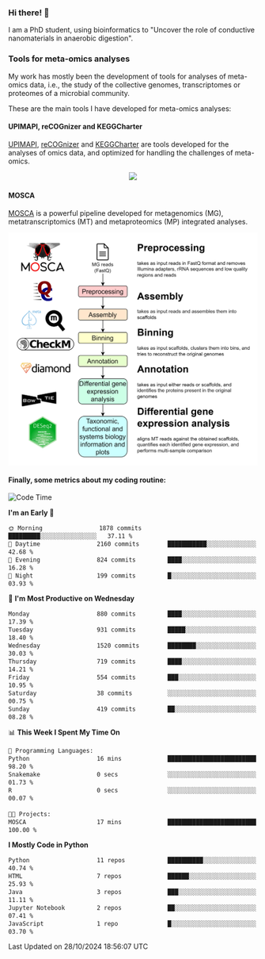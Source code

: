 ### Hi there! 👋

I am a PhD student, using bioinformatics to "Uncover the role of conductive nanomaterials in anaerobic digestion".

### Tools for meta-omics analyses

My work has mostly been the development of tools for analyses of meta-omics data, i.e., the study of the collective genomes, transcriptomes or proteomes of a microbial community.

These are the main tools I have developed for meta-omics analyses:

#### UPIMAPI, reCOGnizer and KEGGCharter

[UPIMAPI](https://github.com/iquasere/UPIMAPI), [reCOGnizer](https://github.com/iquasere/reCOGnizer) and [KEGGCharter](https://github.com/iquasere/KEGGCharter) are tools developed for the analyses of omics data, and optimized for handling the challenges of meta-omics.

<p align="center">
    <img src="assets/annotation_paper.png">
</p>

#### MOSCA

[MOSCA](https://github.com/iquasere/MOSCA) is a powerful pipeline developed for metagenomics (MG), metatranscriptomics (MT) and metaproteomics (MP) integrated analyses.

<p align="center">
    <img src="assets/mosca_workflow.png" align="center" width="700">
</p>


#### Finally, some metrics about my coding routine:

<!--START_SECTION:waka-->
![Code Time](http://img.shields.io/badge/Code%20Time-871%20hrs%2053%20mins-blue)

**I'm an Early 🐤** 

```text
🌞 Morning                1878 commits        █████████░░░░░░░░░░░░░░░░   37.11 % 
🌆 Daytime                2160 commits        ███████████░░░░░░░░░░░░░░   42.68 % 
🌃 Evening                824 commits         ████░░░░░░░░░░░░░░░░░░░░░   16.28 % 
🌙 Night                  199 commits         █░░░░░░░░░░░░░░░░░░░░░░░░   03.93 % 
```
📅 **I'm Most Productive on Wednesday** 

```text
Monday                   880 commits         ████░░░░░░░░░░░░░░░░░░░░░   17.39 % 
Tuesday                  931 commits         █████░░░░░░░░░░░░░░░░░░░░   18.40 % 
Wednesday                1520 commits        ████████░░░░░░░░░░░░░░░░░   30.03 % 
Thursday                 719 commits         ████░░░░░░░░░░░░░░░░░░░░░   14.21 % 
Friday                   554 commits         ███░░░░░░░░░░░░░░░░░░░░░░   10.95 % 
Saturday                 38 commits          ░░░░░░░░░░░░░░░░░░░░░░░░░   00.75 % 
Sunday                   419 commits         ██░░░░░░░░░░░░░░░░░░░░░░░   08.28 % 
```


📊 **This Week I Spent My Time On** 

```text
💬 Programming Languages: 
Python                   16 mins             █████████████████████████   98.20 % 
Snakemake                0 secs              ░░░░░░░░░░░░░░░░░░░░░░░░░   01.73 % 
R                        0 secs              ░░░░░░░░░░░░░░░░░░░░░░░░░   00.07 % 

🐱‍💻 Projects: 
MOSCA                    17 mins             █████████████████████████   100.00 % 
```

**I Mostly Code in Python** 

```text
Python                   11 repos            ██████████░░░░░░░░░░░░░░░   40.74 % 
HTML                     7 repos             ██████░░░░░░░░░░░░░░░░░░░   25.93 % 
Java                     3 repos             ███░░░░░░░░░░░░░░░░░░░░░░   11.11 % 
Jupyter Notebook         2 repos             ██░░░░░░░░░░░░░░░░░░░░░░░   07.41 % 
JavaScript               1 repo              █░░░░░░░░░░░░░░░░░░░░░░░░   03.70 % 
```




 Last Updated on 28/10/2024 18:56:07 UTC
<!--END_SECTION:waka-->
